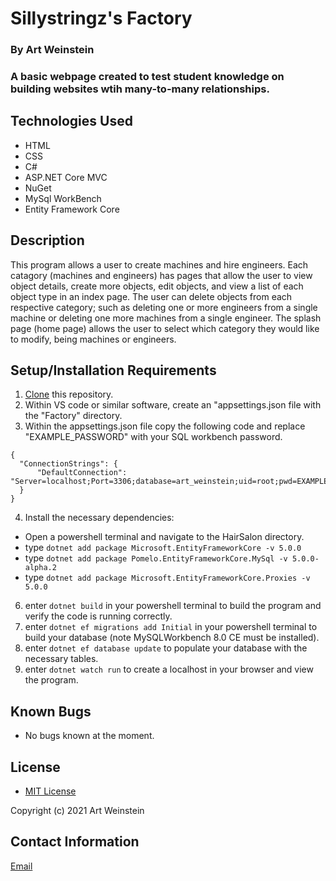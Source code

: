 # Sillystringz's Factory

### By Art Weinstein

### A basic webpage created to test student knowledge on building websites wtih many-to-many relationships.

## Technologies Used

* HTML
* CSS
* C#
* ASP.NET Core MVC
* NuGet
* MySql WorkBench
* Entity Framework Core

## Description

This program allows a user to create machines and hire engineers. Each catagory (machines and engineers) has pages that allow the user to view object details, create more objects, edit objects, and view a list of each object type in an index page. The user can delete objects from each respective category; such as deleting one or more engineers from a single machine or deleting one more machines from a single engineer. The splash page (home page) allows the user to select which category they would like to modify, being machines or engineers. 

## Setup/Installation Requirements

1. [Clone](https://docs.github.com/en/github/creating-cloning-and-archiving-repositories/cloning-a-repository-from-github/cloning-a-repository) this repository.
2. Within VS code or similar software, create an "appsettings.json file with the "Factory" directory.
3. Within the appsettings.json file copy the following code and replace "EXAMPLE_PASSWORD" with your SQL workbench password.
```
{
  "ConnectionStrings": {
      "DefaultConnection": "Server=localhost;Port=3306;database=art_weinstein;uid=root;pwd=EXAMPLE_PASSWORD;"
  }
}
```

4. Install the necessary dependencies:
- Open a powershell terminal and navigate to the HairSalon directory.
- type ```dotnet add package Microsoft.EntityFrameworkCore -v 5.0.0```
- type ```dotnet add package Pomelo.EntityFrameworkCore.MySql -v 5.0.0-alpha.2```
- type ```dotnet add package Microsoft.EntityFrameworkCore.Proxies -v 5.0.0 ```
6. enter ```dotnet build``` in your powershell terminal to build the program and verify the code is running correctly.
7. enter ```dotnet ef migrations add Initial``` in your powershell terminal to build your database (note MySQLWorkbench 8.0 CE must be installed).
8. enter ```dotnet ef database update``` to populate your database with the necessary tables.
9. enter ```dotnet watch run``` to create a localhost in your browser and view the program. 

## Known Bugs

* No bugs known at the moment.

## License

* [MIT License](https://opensource.org/licenses/MIT)

Copyright (c) 2021 Art Weinstein

## Contact Information

[Email](artur.weintsein@gmail.com)
